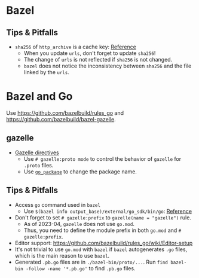 # Bazel

## Tips & Pitfalls

- `sha256` of `http_archive` is a cache key: [Reference](https://github.com/bazelbuild/bazel/issues/10630#issuecomment-577041231)
  - When you update `urls`, don't forget to update `sha256`!
  - The change of `urls` is not reflected if `sha256` is not changed.
  - `bazel` does not notice the inconsistency between `sha256` and the file linked by the `urls`.

# Bazel and Go

Use https://github.com/bazelbuild/rules_go and https://github.com/bazelbuild/bazel-gazelle.

## gazelle

- [Gazelle directives](https://github.com/bazelbuild/bazel-gazelle#directives)
  - Use `# gazelle:proto mode` to control the behavior of `gazelle` for `.proto` files.
  - Use [`go_package`](https://protobuf.dev/getting-started/gotutorial/#protocol-format) to change the package name.

## Tips & Pitfalls

- Access `go` command used in `bazel`
  - Use `$(bazel info output_base)/external/go_sdk/bin/go`: [Reference](https://github.com/bazelbuild/rules_go/issues/2521)
- Don't forget to set `# gazelle:prefix` to `gazelle(name = "gazelle")` rule.
  - As of 2023-04, `gazelle` does not use `go.mod`.
  - Thus, you need to define the module prefix in both `go.mod` and `# gazelle:prefix`.
- Editor support: https://github.com/bazelbuild/rules_go/wiki/Editor-setup
- It's not trivial to use `go.mod` with `bazel` if `bazel` autogenerates `.go` files, which is the main reason to use `bazel`.
- Generated `.pb.go` files are in `./bazel-bin/proto/...`. Run `find bazel-bin -follow -name '*.pb.go'` to find `.pb.go` files.
